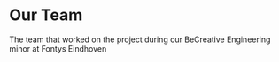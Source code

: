 <script setup>
import { VPTeamMembers } from 'vitepress/theme'
import corne from '../../assets/corne.png'
import defaultPic from '../../assets/default.jpg'
import daan from '../../assets/daan.jpeg'
import laurens from '../../assets/laurens.jpeg'
import rane from '../../assets/rane.jpeg'

const members = [
  {
    avatar: 'https://avatars.githubusercontent.com/u/19239207?v=4',
    name: 'Floris van Zeeland',
    title: 'Team Lead & Developer',
    links: [
      { icon: 'github', link: 'https://github.com/nagsterFVZ' },
      { icon: 'linkedin', link: 'https://www.linkedin.com/in/florisvz/' }
    ]
  },
  {
    avatar: corne,
    name: 'Corné de Beer',
    title: 'Electronics & Power Delivery',
    links: [
      { icon: 'linkedin', link: 'https://www.linkedin.com/in/corn%C3%A9-de-beer/' }
    ]
  },
  {
    avatar: daan,
    name: 'Daan van de Ven',
    title: 'Differential & Manufacturing',
    links: [
      { icon: 'linkedin', link: 'https://www.linkedin.com/in/daanvandevennl/' }
    ]
  },
  {
    avatar: defaultPic,
    name: 'Michael Vingerhoets',
    title: 'Computer Vission & Electronics',
    links: [
      { icon: 'linkedin', link: 'https://www.linkedin.com/in/michael-vingerhoets-60b9321ab/' }
    ]
  },
  {
    avatar: defaultPic,
    name: 'Tom Leeuwen',
    title: 'Chassis & Modelling',
    // links: [
    //   { icon: 'linkedin', link: 'https://www.linkedin.com/in/corn%C3%A9-de-beer/' }
    // ]
  },
  {
    avatar: rane,
    name: 'Rane van de Pas',
    title: 'Chassis & Modelling',
    links: [
      { icon: 'linkedin', link: 'https://www.linkedin.com/in/rane-van-de-pas-a1aa75188/' }
    ]
  },
  {
    avatar: laurens,
    name: 'Laurens Nauta',
    title: 'Steering & Drivetrain',
    links: [
      { icon: 'linkedin', link: 'https://www.linkedin.com/in/laurens-nauta-6024591a3/' }
    ]
  },
]
</script>

# Our Team

The team that worked on the project during our BeCreative Engineering minor at Fontys Eindhoven

<VPTeamMembers size="small" :members="members" />